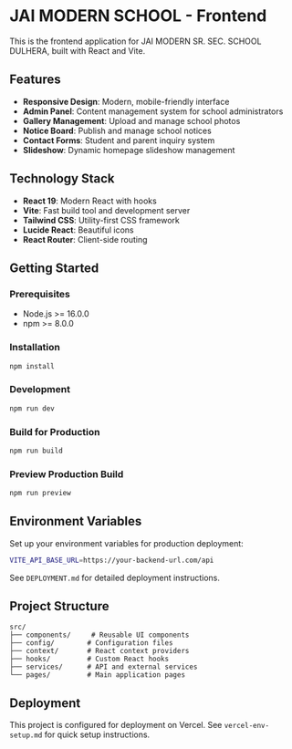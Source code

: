 # JAI MODERN SCHOOL - Frontend

This is the frontend application for JAI MODERN SR. SEC. SCHOOL DULHERA, built with React and Vite.

## Features

- **Responsive Design**: Modern, mobile-friendly interface
- **Admin Panel**: Content management system for school administrators
- **Gallery Management**: Upload and manage school photos
- **Notice Board**: Publish and manage school notices
- **Contact Forms**: Student and parent inquiry system
- **Slideshow**: Dynamic homepage slideshow management

## Technology Stack

- **React 19**: Modern React with hooks
- **Vite**: Fast build tool and development server
- **Tailwind CSS**: Utility-first CSS framework
- **Lucide React**: Beautiful icons
- **React Router**: Client-side routing

## Getting Started

### Prerequisites

- Node.js >= 16.0.0
- npm >= 8.0.0

### Installation

```bash
npm install
```

### Development

```bash
npm run dev
```

### Build for Production

```bash
npm run build
```

### Preview Production Build

```bash
npm run preview
```

## Environment Variables

Set up your environment variables for production deployment:

```bash
VITE_API_BASE_URL=https://your-backend-url.com/api
```

See `DEPLOYMENT.md` for detailed deployment instructions.

## Project Structure

```
src/
├── components/     # Reusable UI components
├── config/        # Configuration files
├── context/       # React context providers
├── hooks/         # Custom React hooks
├── services/      # API and external services
└── pages/         # Main application pages
```

## Deployment

This project is configured for deployment on Vercel. See `vercel-env-setup.md` for quick setup instructions.
